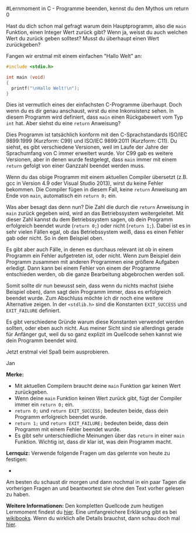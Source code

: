 #Lernmoment in C - Programme beenden, kennst du den Mythos um return 0

Hast du dich schon mal gefragt warum dein Hauptprogramm, also die `main` Funktion, einen Integer Wert zurück gibt? Wenn ja, weisst du auch welchen Wert du zurück geben solltest? Musst du überhaupt einen Wert zurückgeben?

Fangen wir erstmal mit einem einfachen "Hallo Welt" an:

```c
#include <stdio.h>

int main (void)
{
  printf("\nHallo Welt!\n");
}
```

Dies ist vermutlich eines der einfachsten C-Programme überhaupt. Doch wenn du es dir genau anschaust, wirst du eine Inkonsistenz sehen. In diesem Programm wird definiert, dass `main` einen Rückgabewert vom Typ `int` hat. Aber siehst du eine `return` Anweisung?

Dies Programm ist tatsächlich konform mit den C-Sprachstandards ISO/IEC 9899:1999 (Kurzform: C99) und ISO/IEC 9899:2011 (Kurzform: C11). Du siehst, es gibt verschiedene Versionen, weil im Laufe der Jahre der Sprachumfang von C immer erweitert wurde. Vor C99 gab es weitere Versionen, aber in denen wurde festgelegt, dass `main` immer mit einem `return` gefolgt von einer Ganzzahl beendet werden muss.

Wenn du das obige Programm mit einem aktuellen Compiler übersetzt (z.B. gcc in Version 4.9 oder Visual Studio 2013), wirst du keine Fehler bekommen. Die Compiler fügen in diesem Fall, keine `return` Anweisung am Ende von `main`, automatisch ein `return 0;` ein.

Was aber besagt das denn nun? Die Zahl die durch die `return` Anweisung in `main` zurück gegeben wird, wird an das Betriebssystem weitergeleitet. Mit dieser Zahl kannst du dem Betriebssystem sagen, ob dein Programm erfolgreich beendet wurde (`return 0;`) oder nicht (`return 1;`). Dabei ist es in sehr vielen Fällen egal, ob das Betriebssystem weiß, dass es einen Fehler gab oder nicht. So in dem Beispiel oben.

Es gibt aber auch Fälle, in denen es durchaus relevant ist ob in einem Programm ein Fehler aufgetreten ist, oder nicht. Wenn zum Beispiel dein Programm zusammen mit anderen Programmen eine größere Aufgaben erledigt. Dann kann bei einem Fehler von einem der Programme entschieden werden, ob die ganze Bearbeitung abgebrochen werden soll.

Somit sollte dir nun bewusst sein, dass wenn du nichts machst (siehe Beispiel oben), dann sagt dein Programm immer, dass es erfolgreich beendet wurde. Zum Abschluss möchte ich dir noch eine weitere Alternative zeigen. In der `<stdlib.h>` sind die Konstanten `EXIT_SUCCESS` und `EXIT_FAILURE` definiert. 

Es gibt verschiedene Gründe warum diese Konstanten verwendet werden sollten, oder eben auch nicht. Aus meiner Sicht sind sie allerdings gerade für Anfänger gut, weil du so ganz explizit im Quellcode sehen kannst wie dein Programm beendet wird.

Jetzt erstmal viel Spaß beim ausprobieren.

Jan

**Merke:**

-	Mit aktuellen Compilern braucht deine `main` Funktion gar keinen Wert zurückgeben.
-	Wenn deine `main` Funktion keinen Wert zurück gibt, fügt der Compiler immer ein `return 0;` ein.
-	`return 0;` und `return EXIT_SUCCESS;` bedeuten beide, dass dein Programm erfolgreich beendet wurde.
-	`return 1;` und `return EXIT_FAILURE;` bedeuten beide, dass dein Programm mit einem Fehler beendet wurde.
-	Es gibt sehr unterschiedliche Meinungen über das `return` in einer `main` Funktion. Wichtig ist, dass dir klar ist, was dein Programm macht.

**Lernquiz:** Verwende folgende Fragen um das gelernte von heute zu festigen:

-	

Am besten du schaust dir morgen und dann nochmal in ein paar Tagen die vorherigen Fragen an und beantwortest sie ohne den Text vorher gelesen zu haben.

**Weitere Informationen:** Den kompletten Quellcode zum heutigen Lernmoment findest du [hier](https://github.com/inginform/lernmomente/tree/master/C_ProgrammeBeenden). Eine umfangreichere Erklärung gibt es bei [wikibooks](https://de.wikibooks.org/wiki/C-Programmierung:_Dateien). Wenn du wirklich alle Details brauchst, dann schau doch mal [hier](http://openbook.rheinwerk-verlag.de/c_von_a_bis_z/016_c_ein_ausgabe_funktionen_009.htm#mje5a9730700783816c72f0f4556b59d10).
